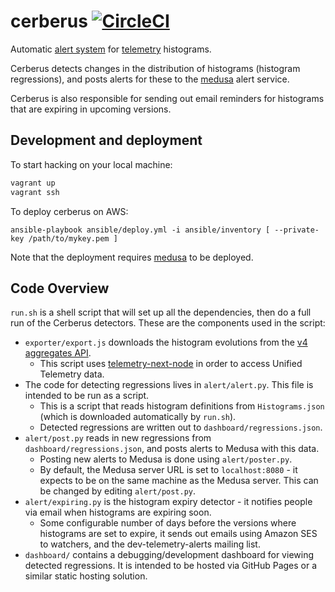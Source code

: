 cerberus [![CircleCI](https://circleci.com/gh/mozilla/cerberus.svg?style=svg)](https://circleci.com/gh/mozilla/cerberus)
========

Automatic [alert system](https://alerts.telemetry.mozilla.org) for [telemetry](https://telemetry.mozilla.org/) histograms.

Cerberus detects changes in the distribution of histograms (histogram regressions), and posts alerts for these to the [medusa](https://github.com/mozilla/medusa) alert service.

Cerberus is also responsible for sending out email reminders for histograms that are expiring in upcoming versions.

Development and deployment
--------------------------

To start hacking on your local machine:
```bash
vagrant up
vagrant ssh
```

To deploy cerberus on AWS:
```
ansible-playbook ansible/deploy.yml -i ansible/inventory [ --private-key /path/to/mykey.pem ]
```

Note that the deployment requires [medusa](https://github.com/mozilla/medusa) to be deployed.


Code Overview
-------------

`run.sh` is a shell script that will set up all the dependencies, then do a full run of the Cerberus detectors. These are the components used in the script:

* `exporter/export.js` downloads the histogram evolutions from the [v4 aggregates API](https://github.com/mozilla/python_mozaggregator).
  * This script uses [telemetry-next-node](https://www.npmjs.com/package/telemetry-next-node) in order to access Unified Telemetry data.
* The code for detecting regressions lives in `alert/alert.py`. This file is intended to be run as a script.
  * This is a script that reads histogram definitions from `Histograms.json` (which is downloaded automatically by `run.sh`).
  * Detected regressions are written out to `dashboard/regressions.json`.
* `alert/post.py` reads in new regressions from `dashboard/regressions.json`, and posts alerts to Medusa with this data.
  * Posting new alerts to Medusa is done using `alert/poster.py`.
  * By default, the Medusa server URL is set to `localhost:8080` - it expects to be on the same machine as the Medusa server. This can be changed by editing `alert/post.py`.
* `alert/expiring.py` is the histogram expiry detector - it notifies people via email when histograms are expiring soon.
  * Some configurable number of days before the versions where histograms are set to expire, it sends out emails using Amazon SES to watchers, and the dev-telemetry-alerts mailing list.
* `dashboard/` contains a debugging/development dashboard for viewing detected regressions. It is intended to be hosted via GitHub Pages or a similar static hosting solution.
